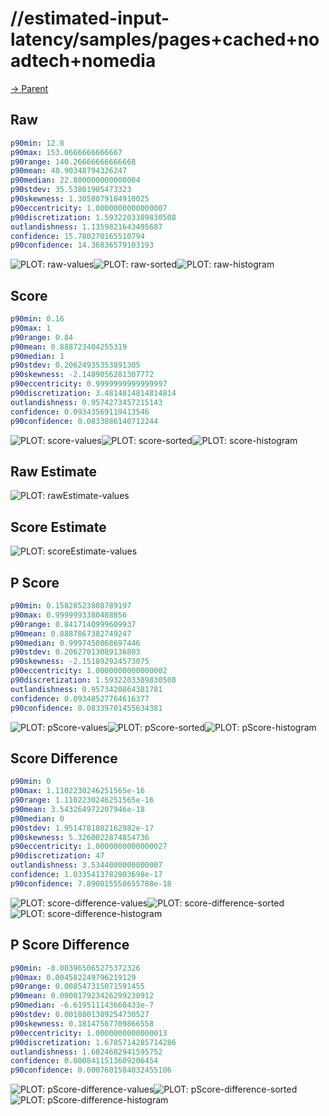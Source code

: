 
# //estimated-input-latency/samples/pages+cached+noadtech+nomedia

[→ Parent](../..)


## Raw


```yaml
p90min: 12.8
p90max: 153.0666666666667
p90range: 140.26666666666668
p90mean: 40.90348794326247
p90median: 22.800000000000004
p90stdev: 35.53801905473323
p90skewness: 1.3058079184910025
p90eccentricity: 1.0000000000000007
p90discretization: 1.5932203389830508
outlandishness: 1.1359821643495687
confidence: 15.780270165510794
p90confidence: 14.36836579103193

```

![PLOT: raw-values](./raw/values.svg)![PLOT: raw-sorted](./raw/sorted.svg)![PLOT: raw-histogram](./raw/histogram.svg)
## Score


```yaml
p90min: 0.16
p90max: 1
p90range: 0.84
p90mean: 0.888723404255319
p90median: 1
p90stdev: 0.20624935353891305
p90skewness: -2.1489056281307772
p90eccentricity: 0.9999999999999997
p90discretization: 3.4814814814814814
outlandishness: 0.9574273457215143
confidence: 0.09343569119413546
p90confidence: 0.0833886140712244

```

![PLOT: score-values](./score/values.svg)![PLOT: score-sorted](./score/sorted.svg)![PLOT: score-histogram](./score/histogram.svg)
## Raw Estimate

![PLOT: rawEstimate-values](./rawEstimate/values.svg)
## Score Estimate

![PLOT: scoreEstimate-values](./scoreEstimate/values.svg)
## P Score


```yaml
p90min: 0.15828523808789197
p90max: 0.9999993380488856
p90range: 0.8417140999609937
p90mean: 0.8887867382749247
p90median: 0.9997450868697446
p90stdev: 0.20627013089136803
p90skewness: -2.151892924573075
p90eccentricity: 1.0000000000000002
p90discretization: 1.5932203389830508
outlandishness: 0.9573420864381781
confidence: 0.09348527764616377
p90confidence: 0.08339701455634381

```

![PLOT: pScore-values](./pScore/values.svg)![PLOT: pScore-sorted](./pScore/sorted.svg)![PLOT: pScore-histogram](./pScore/histogram.svg)
## Score Difference


```yaml
p90min: 0
p90max: 1.1102230246251565e-16
p90range: 1.1102230246251565e-16
p90mean: 3.543264972207946e-18
p90median: 0
p90stdev: 1.9514781802162982e-17
p90skewness: 5.3260022874854736
p90eccentricity: 1.0000000000000027
p90discretization: 47
outlandishness: 3.5344000000000007
confidence: 1.0335413782903698e-17
p90confidence: 7.890015558655788e-18

```

![PLOT: score-difference-values](./score-difference/values.svg)![PLOT: score-difference-sorted](./score-difference/sorted.svg)![PLOT: score-difference-histogram](./score-difference/histogram.svg)
## P Score Difference


```yaml
p90min: -0.003965065275372326
p90max: 0.004582249796219129
p90range: 0.008547315071591455
p90mean: 0.000017923426299230912
p90median: -6.619511143668433e-7
p90stdev: 0.0018801389254730527
p90skewness: 0.18147567709866558
p90eccentricity: 1.0000000000000013
p90discretization: 1.6785714285714286
outlandishness: 1.6824682941595752
confidence: 0.0008411513609206454
p90confidence: 0.0007601584032455106

```

![PLOT: pScore-difference-values](./pScore-difference/values.svg)![PLOT: pScore-difference-sorted](./pScore-difference/sorted.svg)![PLOT: pScore-difference-histogram](./pScore-difference/histogram.svg)